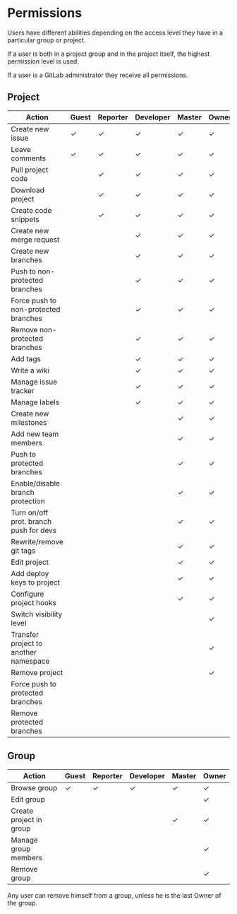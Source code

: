 # Permissions

Users have different abilities depending on the access level they have in a particular group or project.

If a user is both in a project group and in the project itself, the highest permission level is used.

If a user is a GitLab administrator they receive all permissions.

## Project

| Action                                | Guest   | Reporter   | Developer   | Master   | Owner  |
|---------------------------------------|---------|------------|-------------|----------|--------|
| Create new issue                      | ✓       | ✓          | ✓           | ✓        | ✓      |
| Leave comments                        | ✓       | ✓          | ✓           | ✓        | ✓      |
| Pull project code                     |         | ✓          | ✓           | ✓        | ✓      |
| Download project                      |         | ✓          | ✓           | ✓        | ✓      |
| Create code snippets                  |         | ✓          | ✓           | ✓        | ✓      |
| Create new merge request              |         |            | ✓           | ✓        | ✓      |
| Create new branches                   |         |            | ✓           | ✓        | ✓      |
| Push to non-protected branches        |         |            | ✓           | ✓        | ✓      |
| Force push to non-protected branches  |         |            | ✓           | ✓        | ✓      |
| Remove non-protected branches         |         |            | ✓           | ✓        | ✓      |
| Add tags                              |         |            | ✓           | ✓        | ✓      |
| Write a wiki                          |         |            | ✓           | ✓        | ✓      |
| Manage issue tracker                  |         |            | ✓           | ✓        | ✓      |
| Manage labels                         |         |            | ✓           | ✓        | ✓      |
| Create new milestones                 |         |            |             | ✓        | ✓      |
| Add new team members                  |         |            |             | ✓        | ✓      |
| Push to protected branches            |         |            |             | ✓        | ✓      |
| Enable/disable branch protection      |         |            |             | ✓        | ✓      |
| Turn on/off prot. branch push for devs|         |            |             | ✓        | ✓      |
| Rewrite/remove git tags               |         |            |             | ✓        | ✓      |
| Edit project                          |         |            |             | ✓        | ✓      |
| Add deploy keys to project            |         |            |             | ✓        | ✓      |
| Configure project hooks               |         |            |             | ✓        | ✓      |
| Switch visibility level               |         |            |             |          | ✓      |
| Transfer project to another namespace |         |            |             |          | ✓      |
| Remove project                        |         |            |             |          | ✓      |
| Force push to protected branches      |         |            |             |          |        |
| Remove protected branches             |         |            |             |          |        |

## Group

| Action                  | Guest | Reporter | Developer | Master | Owner |
|-------------------------|-------|----------|-----------|--------|-------|
| Browse group            | ✓     | ✓        | ✓         | ✓      | ✓     |
| Edit group              |       |          |           |        | ✓     |
| Create project in group |       |          |           | ✓      | ✓     |
| Manage group members    |       |          |           |        | ✓     |
| Remove group            |       |          |           |        | ✓     |

Any user can remove himself from a group, unless he is the last Owner of the group.
